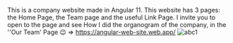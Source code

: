 This is a company website made in Angular 11. This website has 3 pages: the Home Page, the Team page and the useful Link Page. I invite you to open to the page and see How I did the organogram of the company, in the ''Our Team' Page 😉 => https://angular-web-site.web.app/
![abc1](https://user-images.githubusercontent.com/50790233/117813490-850c7c00-b239-11eb-883b-c9ba2dad28ae.JPG)
